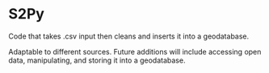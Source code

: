 # S2Py
Code that takes .csv input then cleans and inserts it into a geodatabase. 

Adaptable to different sources. Future additions will include accessing open data, manipulating, and storing it into a geodatabase.
